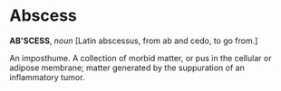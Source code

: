 # Abscess

**AB'SCESS**, _noun_ \[Latin abscessus, from ab and cedo, to go from.\]

An imposthume. A collection of morbid matter, or pus in the cellular or adipose membrane; matter generated by the suppuration of an inflammatory tumor.